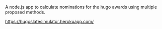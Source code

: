 A node.js app to calculate nominations for the hugo awards using multiple proposed methods.

https://hugoslatesimulator.herokuapp.com/
